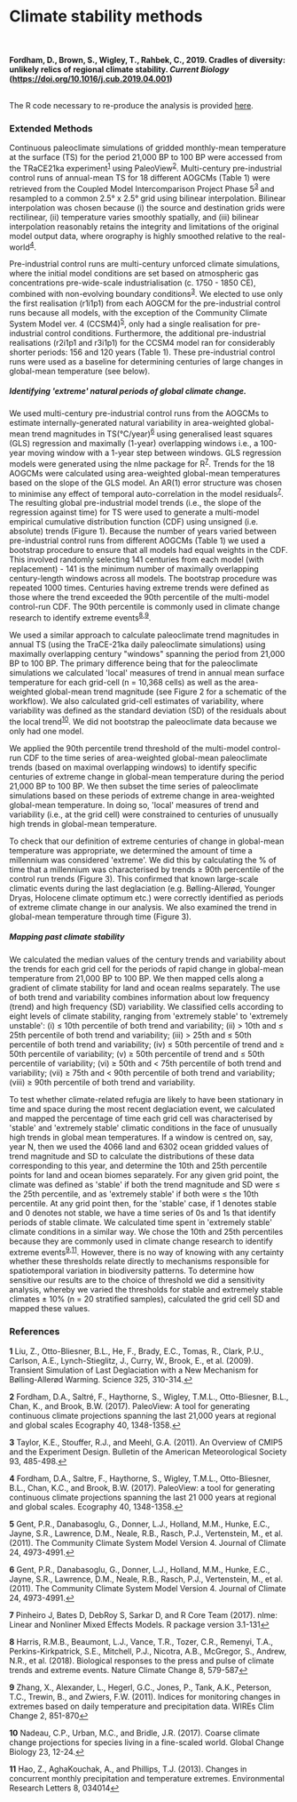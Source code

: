 Climate stability methods
================

<br/><br/> **Fordham, D., Brown, S., Wigley, T., Rahbek, C., 2019. Cradles of diversity: unlikely relics of regional climate stability. *Current Biology* (https://doi.org/10.1016/j.cub.2019.04.001)** <br/><br/>

The R code necessary to re-produce the analysis is provided [here](climate_stability_code.md).

### Extended Methods

Continuous paleoclimate simulations of gridded monthly-mean temperature at the surface (TS) for the period 21,000 BP to 100 BP were accessed from the TRaCE21ka experiment<sup id="a1">[1](#f1)</sup> using PaleoView<sup id="a2">[2](#f2)</sup>. Multi-century pre-industrial control runs of annual-mean TS for 18 different AOGCMs (Table 1) were retrieved from the Coupled Model Intercomparison Project Phase 5<sup id="a3">[3](#f3)</sup> and resampled to a common 2.5° x 2.5° grid using bilinear interpolation. Bilinear interpolation was chosen because (i) the source and destination grids were rectilinear, (ii) temperature varies smoothly spatially, and (iii) bilinear interpolation reasonably retains the integrity and limitations of the original model output data, where orography is highly smoothed relative to the real-world<sup id="a4">[4](#f4)</sup>.

Pre-industrial control runs are multi-century unforced climate simulations, where the initial model conditions are set based on atmospheric gas concentrations pre-wide-scale industrialisation (c. 1750 - 1850 CE), combined with non-evolving boundary conditions<sup id="a3">[3](#f3)</sup>. We elected to use only the first realisation (r1i1p1) from each AOGCM for the pre-industrial control runs because all models, with the exception of the Community Climate System Model ver. 4 (CCSM4)<sup id="a5">[5](#f5)</sup>, only had a single realisation for pre-industrial control conditions. Furthermore, the additional pre-industrial realisations (r2i1p1 and r3i1p1) for the CCSM4 model ran for considerably shorter periods: 156 and 120 years (Table 1). These pre-industrial control runs were used as a baseline for determining centuries of large changes in global-mean temperature (see below).

##### *Identifying 'extreme' natural periods of global climate change.*

We used multi-century pre-industrial control runs from the AOGCMs to estimate internally-generated natural variability in area-weighted global-mean trend magnitudes in TS(°C/year)<sup id="a6">[6](#f6)</sup> using generalised least squares (GLS) regression and maximally (1-year) overlapping windows i.e., a 100-year moving window with a 1-year step between windows. GLS regression models were generated using the nlme package for R<sup id="a7">[7](#f7)</sup>. Trends for the 18 AOGCMs were calculated using area-weighted global-mean temperatures based on the slope of the GLS model. An AR(1) error structure was chosen to minimise any effect of temporal auto-correlation in the model residuals<sup id="a7">[7](#f7)</sup>. The resulting global pre-industrial model trends (i.e., the slope of the regression against time) for TS were used to generate a multi-model empirical cumulative distribution function (CDF) using unsigned (i.e. absolute) trends (Figure 1). Because the number of years varied between pre-industrial control runs from different AOGCMs (Table 1) we used a bootstrap procedure to ensure that all models had equal weights in the CDF. This involved randomly selecting 141 centuries from each model (with replacement) - 141 is the minimum number of maximally overlapping century-length windows across all models. The bootstrap procedure was repeated 1000 times. Centuries having extreme trends were defined as those where the trend exceeded the 90th percentile of the multi-model control-run CDF. The 90th percentile is commonly used in climate change research to identify extreme events<sup id="a8">[8](#f8)</sup><sup>,</sup><sup id="a9">[9](#f9)</sup>.

We used a similar approach to calculate paleoclimate trend magnitudes in annual TS (using the TraCE-21ka daily paleoclimate simulations) using maximally overlapping century "windows" spanning the period from 21,000 BP to 100 BP. The primary difference being that for the paleoclimate simulations we calculated 'local' measures of trend in annual mean surface temperature for each grid-cell (n = 10,368 cells) as well as the area-weighted global-mean trend magnitude (see Figure 2 for a schematic of the workflow). We also calculated grid-cell estimates of variability, where variability was defined as the standard deviation (SD) of the residuals about the local trend</sup><sup id="a10">[10](#f10)</sup>. We did not bootstrap the paleoclimate data because we only had one model.

We applied the 90th percentile trend threshold of the multi-model control-run CDF to the time series of area-weighted global-mean paleoclimate trends (based on maximal overlapping windows) to identify specific centuries of extreme change in global-mean temperature during the period 21,000 BP to 100 BP. We then subset the time series of paleoclimate simulations based on these periods of extreme change in area-weighted global-mean temperature. In doing so, 'local' measures of trend and variability (i.e., at the grid cell) were constrained to centuries of unusually high trends in global-mean temperature.

To check that our definition of extreme centuries of change in global-mean temperature was appropriate, we determined the amount of time a millennium was considered 'extreme'. We did this by calculating the % of time that a millennium was characterised by trends ≥ 90th percentile of the control run trends (Figure 3). This confirmed that known large-scale climatic events during the last deglaciation (e.g. Bølling-Allerød, Younger Dryas, Holocene climate optimum etc.) were correctly identified as periods of extreme climate change in our analysis. We also examined the trend in global-mean temperature through time (Figure 3).

##### *Mapping past climate stability*

We calculated the median values of the century trends and variability about the trends for each grid cell for the periods of rapid change in global-mean temperature from 21,000 BP to 100 BP. We then mapped cells along a gradient of climate stability for land and ocean realms separately. The use of both trend and variability combines information about low frequency (trend) and high frequency (SD) variability. We classified cells according to eight levels of climate stability, ranging from 'extremely stable' to 'extremely unstable': (i) ≤ 10th percentile of both trend and variability; (ii) &gt; 10th and ≤ 25th percentile of both trend and variability; (iii) &gt; 25th and ≤ 50th percentile of both trend and variability; (iv) ≤ 50th percentile of trend and ≥ 50th percentile of variability; (v) ≥ 50th percentile of trend and ≤ 50th percentile of variability; (vi) ≥ 50th and &lt; 75th percentile of both trend and variability; (vii) ≥ 75th and &lt; 90th percentile of both trend and variability; (viii) ≥ 90th percentile of both trend and variability.

To test whether climate-related refugia are likely to have been stationary in time and space during the most recent deglaciation event, we calculated and mapped the percentage of time each grid cell was characterised by 'stable' and 'extremely stable' climatic conditions in the face of unusually high trends in global mean temperatures. If a window is centred on, say, year N, then we used the 4066 land and 6302 ocean gridded values of trend magnitude and SD to calculate the distributions of these data corresponding to this year, and determine the 10th and 25th percentile points for land and ocean biomes separately. For any given grid point, the climate was defined as 'stable' if both the trend magnitude and SD were ≤ the 25th percentile, and as 'extremely stable' if both were ≤ the 10th percentile. At any grid point then, for the 'stable' case, if 1 denotes stable and 0 denotes not stable, we have a time series of 0s and 1s that identify periods of stable climate. We calculated time spent in 'extremely stable' climate conditions in a similar way. We chose the 10th and 25th percentiles because they are commonly used in climate change research to identify extreme events<sup id="a9">[9](#f9)</sup><sup>,</sup><sup id="a11">[11](#f11)</sup>. However, there is no way of knowing with any certainty whether these thresholds relate directly to mechanisms responsible for spatiotemporal variation in biodiversity patterns. To determine how sensitive our results are to the choice of threshold we did a sensitivity analysis, whereby we varied the thresholds for stable and extremely stable climates ± 10% (n = 20 stratified samples), calculated the grid cell SD and mapped these values.

### References

<b id="f1">1</b> Liu, Z., Otto-Bliesner, B.L., He, F., Brady, E.C., Tomas, R., Clark, P.U., Carlson, A.E., Lynch-Stieglitz, J., Curry, W., Brook, E., et al. (2009). Transient Simulation of Last Deglaciation with a New Mechanism for Bølling-Allerød Warming. Science 325, 310-314.[↩](#a1)

<b id="f2">2</b> Fordham, D.A., Saltré, F., Haythorne, S., Wigley, T.M.L., Otto-Bliesner, B.L., Chan, K., and Brook, B.W. (2017). PaleoView: A tool for generating continuous climate projections spanning the last 21,000 years at regional and global scales Ecography 40, 1348-1358.[↩](#a2)

<b id="f3">3</b> Taylor, K.E., Stouffer, R.J., and Meehl, G.A. (2011). An Overview of CMIP5 and the Experiment Design. Bulletin of the American Meteorological Society 93, 485-498.[↩](#a3)

<b id="f4">4</b> Fordham, D.A., Saltre, F., Haythorne, S., Wigley, T.M.L., Otto-Bliesner, B.L., Chan, K.C., and Brook, B.W. (2017). PaleoView: a tool for generating continuous climate projections spanning the last 21 000 years at regional and global scales. Ecography 40, 1348-1358.[↩](#a4)

<b id="f5">5</b> Gent, P.R., Danabasoglu, G., Donner, L.J., Holland, M.M., Hunke, E.C., Jayne, S.R., Lawrence, D.M., Neale, R.B., Rasch, P.J., Vertenstein, M., et al. (2011). The Community Climate System Model Version 4. Journal of Climate 24, 4973-4991.[↩](#a5)

<b id="f6">6</b> Gent, P.R., Danabasoglu, G., Donner, L.J., Holland, M.M., Hunke, E.C., Jayne, S.R., Lawrence, D.M., Neale, R.B., Rasch, P.J., Vertenstein, M., et al. (2011). The Community Climate System Model Version 4. Journal of Climate 24, 4973-4991.[↩](#a6)

<b id="f7">7</b> Pinheiro J, Bates D, DebRoy S, Sarkar D, and R Core Team (2017). nlme: Linear and Nonliner Mixed Effects Models. R package version 3.1-131[↩](#a7)

<b id="f8">8</b> Harris, R.M.B., Beaumont, L.J., Vance, T.R., Tozer, C.R., Remenyi, T.A., Perkins-Kirkpatrick, S.E., Mitchell, P.J., Nicotra, A.B., McGregor, S., Andrew, N.R., et al. (2018). Biological responses to the press and pulse of climate trends and extreme events. Nature Climate Change 8, 579-587[↩](#a8)

<b id="f9">9</b> Zhang, X., Alexander, L., Hegerl, G.C., Jones, P., Tank, A.K., Peterson, T.C., Trewin, B., and Zwiers, F.W. (2011). Indices for monitoring changes in extremes based on daily temperature and precipitation data. WIREs Clim Change 2, 851-870[↩](#a9)

<b id="f10">10</b> Nadeau, C.P., Urban, M.C., and Bridle, J.R. (2017). Coarse climate change projections for species living in a fine-scaled world. Global Change Biology 23, 12-24.[↩](#a10)

<b id="f11">11</b> Hao, Z., AghaKouchak, A., and Phillips, T.J. (2013). Changes in concurrent monthly precipitation and temperature extremes. Environmental Research Letters 8, 034014[↩](#a11)
